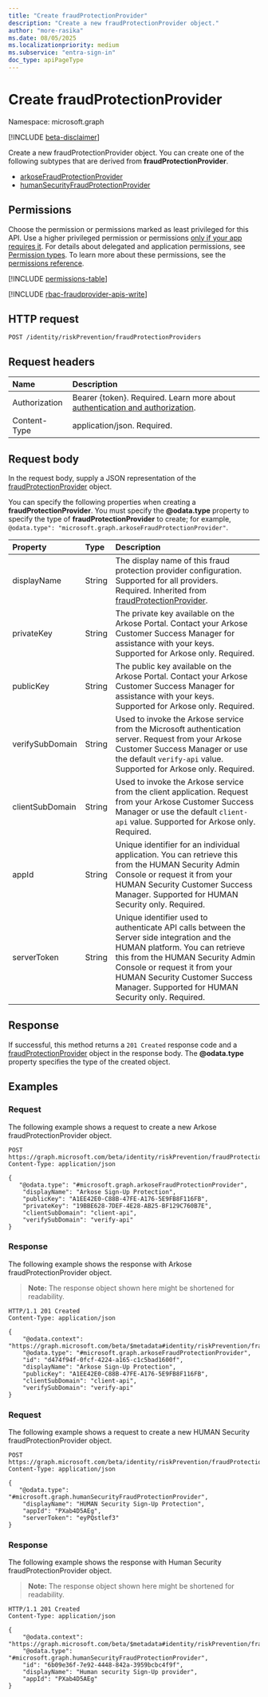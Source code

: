 ```yaml
---
title: "Create fraudProtectionProvider"
description: "Create a new fraudProtectionProvider object."
author: "more-rasika"
ms.date: 08/05/2025
ms.localizationpriority: medium
ms.subservice: "entra-sign-in"
doc_type: apiPageType
---
```


# Create fraudProtectionProvider

Namespace: microsoft.graph

[!INCLUDE [beta-disclaimer](../../includes/beta-disclaimer.md)]

Create a new fraudProtectionProvider object. You can create one of the following subtypes that are derived from **fraudProtectionProvider**.

- [arkoseFraudProtectionProvider](../resources/arkoseFraudProtectionProvider.md)
- [humanSecurityFraudProtectionProvider](../resources/humansecurityfraudprotectionprovider.md)

## Permissions

Choose the permission or permissions marked as least privileged for this API. Use a higher privileged permission or permissions [only if your app requires it](/graph/permissions-overview#best-practices-for-using-microsoft-graph-permissions). For details about delegated and application permissions, see [Permission types](/graph/permissions-overview#permission-types). To learn more about these permissions, see the [permissions reference](/graph/permissions-reference).

<!-- {
  "blockType": "permissions",
  "name": "riskpreventioncontainer-post-fraudprotectionproviders-permissions"
}
-->
[!INCLUDE [permissions-table](../includes/permissions/riskpreventioncontainer-post-fraudprotectionproviders-permissions.md)]

[!INCLUDE [rbac-fraudprovider-apis-write](../includes/rbac-for-apis/rbac-fraudprovider-apis-write.md)]

## HTTP request

<!-- {
  "blockType": "ignored"
}
-->
``` http
POST /identity/riskPrevention/fraudProtectionProviders
```

## Request headers

|Name|Description|
|:---|:---|
|Authorization|Bearer {token}. Required. Learn more about [authentication and authorization](/graph/auth/auth-concepts).|
|Content-Type|application/json. Required.|

## Request body

In the request body, supply a JSON representation of the [fraudProtectionProvider](../resources/fraudprotectionprovider.md) object.

You can specify the following properties when creating a **fraudProtectionProvider**.  You must specify the **@odata.type** property to specify the type of **fraudProtectionProvider** to create; for example, `@odata.type": "microsoft.graph.arkoseFraudProtectionProvider"`.

|Property|Type|Description|
|:---|:---|:---|
|displayName|String|The display name of this fraud protection provider configuration. Supported for all providers. Required. Inherited from [fraudProtectionProvider](../resources/fraudprotectionprovider.md).|
|privateKey|String|The private key available on the Arkose Portal. Contact your Arkose Customer Success Manager for assistance with your keys. Supported for Arkose only. Required.|
|publicKey|String|The public key available on the Arkose Portal. Contact your Arkose Customer Success Manager for assistance with your keys. Supported for Arkose only. Required.|
|verifySubDomain|String|Used to invoke the Arkose service from the Microsoft authentication server. Request from your Arkose Customer Success Manager or use the default `verify-api` value. Supported for Arkose only. Required.|
|clientSubDomain|String|Used to invoke the Arkose service from the client application. Request from your Arkose Customer Success Manager or use the default `client-api` value. Supported for Arkose only. Required.|
|appId|String|Unique identifier for an individual application. You can retrieve this from the HUMAN Security Admin Console or request it from your HUMAN Security Customer Success Manager. Supported for HUMAN Security only. Required.|
|serverToken|String| Unique identifier used to authenticate API calls between the Server side integration and the HUMAN platform. You can retrieve this from the HUMAN Security Admin Console or request it from your HUMAN Security Customer Success Manager. Supported for HUMAN Security only. Required.|


## Response

If successful, this method returns a `201 Created` response code and a [fraudProtectionProvider](../resources/fraudprotectionprovider.md) object in the response body. The **@odata.type** property specifies the type of the created object.

## Examples

### Request

The following example shows a request to create a new Arkose fraudProtectionProvider object.
<!-- {
  "blockType": "request",
  "name": "create_fraudprotectionprovider_from_"
}
-->
``` http
POST https://graph.microsoft.com/beta/identity/riskPrevention/fraudProtectionProviders
Content-Type: application/json

{
   "@odata.type": "#microsoft.graph.arkoseFraudProtectionProvider",
    "displayName": "Arkose Sign-Up Protection",
    "publicKey": "A1EE42E0-C88B-47FE-A176-5E9FB8F116FB",
    "privateKey": "19BBE628-7DEF-4E28-AB25-BF129C760B7E",
    "clientSubDomain": "client-api",
    "verifySubDomain": "verify-api"
}
```


### Response

The following example shows the response with Arkose fraudProtectionProvider object.
>**Note:** The response object shown here might be shortened for readability.
<!-- {
  "blockType": "response",
  "truncated": true,
  "@odata.type": "microsoft.graph.fraudProtectionProvider"
}
-->
``` http
HTTP/1.1 201 Created
Content-Type: application/json

{
    "@odata.context": "https://graph.microsoft.com/beta/$metadata#identity/riskPrevention/fraudProtectionProviders/$entity",
    "@odata.type": "#microsoft.graph.arkoseFraudProtectionProvider",
    "id": "d474f94f-0fcf-4224-a165-c1c5bad1600f",
    "displayName": "Arkose Sign-Up Protection",
    "publicKey": "A1EE42E0-C88B-47FE-A176-5E9FB8F116FB",
    "clientSubDomain": "client-api",
    "verifySubDomain": "verify-api"
}

```

### Request

The following example shows a request  to create a new HUMAN Security fraudProtectionProvider object.
<!-- {
  "blockType": "request",
  "name": "create_fraudprotectionprovider_from_human"
}
-->
``` http
POST https://graph.microsoft.com/beta/identity/riskPrevention/fraudProtectionProviders
Content-Type: application/json

{
   "@odata.type": "#microsoft.graph.humanSecurityFraudProtectionProvider",
    "displayName": "HUMAN Security Sign-Up Protection",
    "appId": "PXab4D5AEg",
    "serverToken": "eyPQstlef3"
}
```


### Response

The following example shows the response with Human Security fraudProtectionProvider object.
>**Note:** The response object shown here might be shortened for readability.
<!-- {
  "blockType": "response",
  "truncated": true,
  "@odata.type": "microsoft.graph.fraudProtectionProvider"
}
-->
``` http
HTTP/1.1 201 Created
Content-Type: application/json

{
    "@odata.context": "https://graph.microsoft.com/beta/$metadata#identity/riskPrevention/fraudProtectionProviders/$entity",
    "@odata.type": "#microsoft.graph.humanSecurityFraudProtectionProvider",
    "id": "6b09e36f-7e92-4448-842a-3959bcbc4f9f",
    "displayName": "Human security Sign-Up provider",
    "appId": "PXab4D5AEg"
}

```
